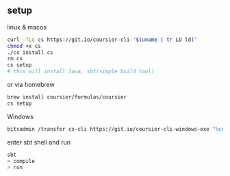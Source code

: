 ## setup

linux & macos
```sh
curl -fLo cs https://git.io/coursier-cli-"$(uname | tr LD ld)"
chmod +x cs
./cs install cs
rm cs
cs setup
# this will install Java, sbt(simple build tool)
```

or via homebrew

```sh
brew install coursier/formulas/coursier
cs setup
```

Windows
```sh
bitsadmin /transfer cs-cli https://git.io/coursier-cli-windows-exe "%cd%\cs.exe"
```


enter sbt shell and run

```sh
sbt
> compile
> run
```
